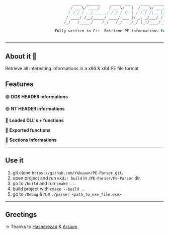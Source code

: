 ```C++
                              ____  ______     ____  ___    ____  _____ __________ 
                             / __ \/ ____/    / __ \/   |  / __ \/ ___// ____/ __ \
                            / /_/ / __/______/ /_/ / /| | / /_/ /\__ \/ __/ / /_/ /
                           / ____/ /__/_____/ ____/ ___ |/ _, _/___/ / /___/ _, _/ 
                          /_/   /_____/    /_/   /_/  |_/_/ |_|/____/_____/_/ |_|

                      Fully written in C++. Retrieve PE infoemations for x86 & x64 files 
                                                         
```

---

## About it 📕

Retrieve all interesting informations in a x86 & x64 PE file format

## Features 

🟢 **DOS HEADER informations** 

🟢 **NT HEADER informations**

🔴 **Loaded DLL's + functions**

🔴 **Exported functions**

🔴 **Sections informations**

---

## Use it 

  1. git clone `https://github.com/Yekuuun/PE-Parser.git`.
  2. open project and run `mkdir build` in `/PE-Parser/Pe-Parser` dir.
  3. go to `/build` and run `cmake ..`.
  4. build project with `cmake --build .`.
  5. go to `/Debug` & run `./parser <path_to_exe_file.exe>`

---

## Greetings

-> Thanks to <a href="https://github.com/hasherezade">Hasherezad</a> & <a href="https://github.com/arsium">Arsium</a>


